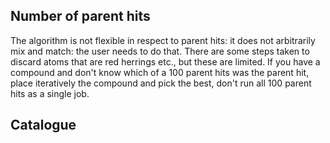 ## Number of parent hits

The algorithm is not flexible in respect to parent hits: it does not arbitrarily mix and match:
the user needs to do that.
There are some steps taken to discard atoms that are red herrings etc., but these are limited.
If you have a compound and don't know which of a 100 parent hits was the parent hit,
place iteratively the compound and pick the best, don't run all 100 parent hits as a single job.

## Catalogue


